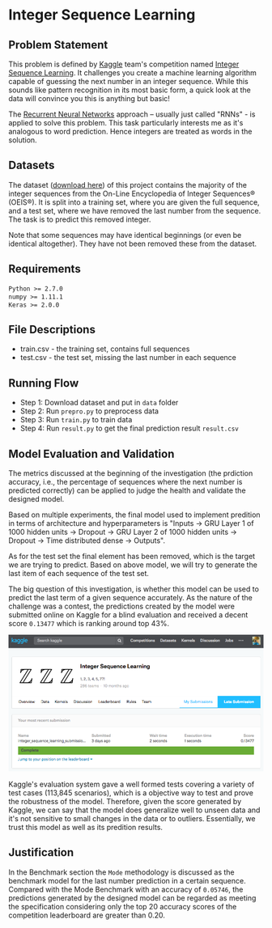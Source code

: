# Integer Sequence Learning

## Problem Statement
This problem is defined by [Kaggle](https://www.kaggle.com/ "Click to visit") team's competition named [Integer Sequence Learning](https://www.kaggle.com/c/integer-sequence-learning "Click to visit"). It challenges you create a machine learning algorithm capable of guessing the next number in an integer sequence. While this sounds like pattern recognition in its most basic form, a quick look at the data will convince you this is anything but basic!

The [Recurrent Neural Networks](https://en.wikipedia.org/wiki/Recurrent_neural_network "Click to check") approach – usually just called "RNNs" - is applied to solve this problem. This task particularly interests me as it's analogous to word prediction. Hence integers are treated as words in the solution.
    
## Datasets 

The dataset ([download here](https://www.kaggle.com/c/integer-sequence-learning/data "Click to download dataset")) of this project contains the majority of the integer sequences from the On-Line Encyclopedia of Integer Sequences® (OEIS®). It is split into a training set, where you are given the full sequence, and a test set, where we have removed the last number from the sequence. The task is to predict this removed integer.

Note that some sequences may have identical beginnings (or even be identical altogether). They have not been removed these from the dataset.

## Requirements

    Python >= 2.7.0
    numpy >= 1.11.1
    Keras >= 2.0.0

## File Descriptions
- train.csv - the training set, contains full sequences
- test.csv - the test set, missing the last number in each sequence

## Running Flow
- Step 1: Download dataset and put in `data` folder
- Step 2: Run `prepro.py` to preprocess data
- Step 3: Run `train.py` to train data
- Step 4: Run `result.py` to get the final prediction result `result.csv`
 
## Model Evaluation and Validation
The metrics discussed at the beginning of the investigation (the prdiction accuracy, i.e., the percentage of sequences where the next number is predicted correctly) can be applied to judge the health and validate the designed model.

Based on multiple experiments, the final model used to implement predition in terms of architecture and hyperparameters is "Inputs -> GRU Layer 1 of 1000 hidden units -> Dropout -> GRU Layer 2 of 1000 hidden units -> Dropout -> Time distributed dense -> Outputs".

As for the test set the final element has been removed, which is the target we are trying to predict. Based on above model, we will try to generate the last item of each sequence of the test set.

The big question of this investigation, is whether this model can be used to predict the last term of a given sequence accurately. As the nature of the challenge was a contest, the predictions created by the model were submitted online on Kaggle for a blind evaluation and received a decent score `0.13477` which is ranking around top 43%.

![](https://github.com/theodoreguo/Kaggle/blob/master/Integer%20Sequence%20Learning/Images/Kaggle%20Integer%20Sequence%20Learning%20Submission.png)

Kaggle's evaluation system gave a well formed tests covering a variety of test cases (113,845 scenarios), which is a objective way to test and prove the robustness of the model. Therefore, given the score generated by Kaggle, we can say that the model does generalize well to unseen data and it's not sensitive to small changes in the data or to outliers. Essentially, we trust this model as well as its predition results.

## Justification
In the Benchmark section the `Mode` methodology is discussed as the benchmark model for the last number prediction in a certain sequence. Compared with the Mode Benchmark with an accuracy of `0.05746`, the predictions generated by the designed model can be regarded as meeting the specification considering only the top 20 accuracy scores of the competition leaderboard are greater than 0.20.
